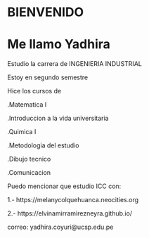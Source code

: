 <!DOCTYPE html>
<html>
<head>
    <title>YADHIRA YURIKHO COYURI TIRADO</title>
</head>
<body>
<h1>BIENVENIDO</h1>
<h1>Me llamo Yadhira</h1>
<p>Estudio la carrera de INGENIERIA INDUSTRIAL</p>
<p>Estoy en segundo semestre
<p>Hice los cursos de</p>
<p>.Matematica I</p>
<p>.Introduccion a la vida universitaria</p>
<p>.Quimica I</p>
<p>.Metodologia del estudio</p>
<p>.Dibujo tecnico</p>
<p>.Comunicacion</p>

<p>Puedo mencionar que estudio ICC con:</p>
<p>1.- https://melanycolquehuanca.neocities.org </p>
<p>2.- https://elvinamirramirezneyra.github.io/ </p>

<p> correo: yadhira.coyuri@ucsp.edu.pe</p>
    </body>
</html>
